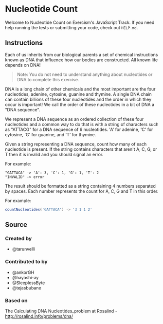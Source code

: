 # Nucleotide Count

Welcome to Nucleotide Count on Exercism's JavaScript Track.
If you need help running the tests or submitting your code, check out `HELP.md`.

## Instructions

Each of us inherits from our biological parents a set of chemical instructions known as DNA that influence how our bodies are constructed. All known life depends on DNA!

> Note: You do not need to understand anything about nucleotides or DNA to complete this exercise.

DNA is a long chain of other chemicals and the most important are the four nucleotides, adenine, cytosine, guanine and thymine. A single DNA chain can contain billions of these four nucleotides and the order in which they occur is important!
We call the order of these nucleotides in a bit of DNA a "DNA sequence".

We represent a DNA sequence as an ordered collection of these four nucleotides and a common way to do that is with a string of characters such as "ATTACG" for a DNA sequence of 6 nucleotides.
'A' for adenine, 'C' for cytosine, 'G' for guanine, and 'T' for thymine.

Given a string representing a DNA sequence, count how many of each nucleotide is present.
If the string contains characters that aren't A, C, G, or T then it is invalid and you should signal an error.

For example:

```
"GATTACA" -> 'A': 3, 'C': 1, 'G': 1, 'T': 2
"INVALID" -> error
```

The result should be formatted as a string containing 4 numbers separated by spaces.
Each number represents the count for A, C, G and T in this order.

For example:

```javascript
countNucleotides('GATTACA') -> '3 1 1 2'
```

## Source

### Created by

- @tarunvelli

### Contributed to by

- @ankorGH
- @hayashi-ay
- @SleeplessByte
- @tejasbubane

### Based on

The Calculating DNA Nucleotides_problem at Rosalind - http://rosalind.info/problems/dna/